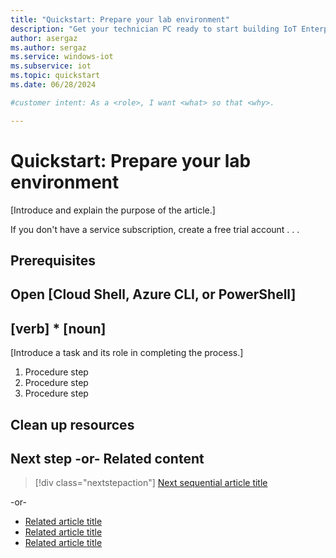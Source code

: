 ```yaml
---
title: "Quickstart: Prepare your lab environment"
description: "Get your technician PC ready to start building IoT Enterprise images and prepare the reference device sample"
author: asergaz
ms.author: sergaz
ms.service: windows-iot
ms.subservice: iot
ms.topic: quickstart
ms.date: 06/28/2024

#customer intent: As a <role>, I want <what> so that <why>.

---
```

  
<!-- --------------------------------------

- Use this template with pattern instructions for:

Quickstart

- Use the Quickstart pattern when you want to show a user 
how to complete a task to get started with a product or 
service in their own environment.

- Before you sign off or merge:

Remove all comments except the customer intent.

- Feedback:

https://aka.ms/patterns-feedback

-->

# Quickstart: Prepare your lab environment
 
<!-- Required: Article headline - H1

Identify the product or service and the feature area
the quickstart covers.

-->

[Introduce and explain the purpose of the article.]

<!-- Required: Introductory paragraphs (no heading)

Write a brief introduction that can help the user determine 
whether the article is relevant for them. Begin with a 
sentence that says, "In this quickstart, you . . . ."

-->

If you don't have a service subscription, create a free
trial account . . .

<!-- Required: Free account links (no heading)

Because quickstarts are intended to help new customers
use a product or service, include a link to a 
free trial before the first H2.

-->

## Prerequisites

<!-- Required: Prerequisites - H2

"Prerequisites" must be the first H2 in the article.

List any items that are needed for the quickstart,
such as permissions or software.

If the user needs to sign in to a portal to do
the quickstart, provide instructions and a link.

If there aren't any prerequisites, in a new paragraph
under the "Prerequisites" H2, enter "None" in plain text
(not as a bulleted list item).

-->

## Open [Cloud Shell, Azure CLI, or PowerShell]

<!-- Optional: Open a demo environment - H2

If you want to refer to using Azure Cloud Shell,
the Azure CLI, or Azure PowerShell, place the
instructions after the "Prerequisites" section.

Include Cloud Shell only if all commands can 
run in Cloud Shell.

Use include files if they are available.

--->

## [verb] * [noun]

[Introduce a task and its role in completing the process.]

<!-- Required: Tasks to complete in the process - H2

In one or more numbered H2 sections, describe tasks that 
the user completes in the process the quickstart describes.

-->

1. Procedure step
1. Procedure step
1. Procedure step

<!-- Required: Steps to complete the tasks - H2

Use ordered lists to describe how to complete tasks in 
the process. Be consistent when you describe how to
use a method or tool to complete the task.

Code requires specific formatting. Here are a few useful 
examples of commonly used code blocks. Make sure to 
use the interactive functionality when possible.

For the CLI-based or PowerShell-based procedures,
don't use bullets or numbering.

Here is an example of a code block for Java:

```java
cluster = Cluster.build(new File("src/site.yaml")).create();
...
client = cluster.connect();
```

Here's a code block for the Azure CLI:

```azurecli-interactive 
az vm create --resource-group myResourceGroup --name myVM 
--image win2016datacenter --admin-username azureuser 
--admin-password myPassword12
```

This is a code block for Azure PowerShell:

```azurepowershell-interactive
New-AzureRmContainerGroup -ResourceGroupName 
myResourceGroup -Name mycontainer 
-Image mcr.microsoft.com/windows/servercore/iis:nanoserver 
-OsType Windows -IpAddressType Public
```
-->

## Clean up resources

<!-- Optional: Steps to clean up resources - H2

Provide steps the user takes to clean up resources that
were created to complete the article.

-->

## Next step -or- Related content

> [!div class="nextstepaction"]
> [Next sequential article title](link.md)

-or-

- [Related article title](link.md)
- [Related article title](link.md)
- [Related article title](link.md)

<!-- Optional: Next step or Related content - H2

Consider adding one of these H2 sections (not both):

A "Next step" section that uses 1 link in a blue box 
to point to a next, consecutive article in a sequence.

-or- 

If the quickstart is not part of a sequence, use a 
"Related content" section that lists links to 
1 to 3 articles the user might find helpful.

-->

<!--

Remove all comments except the customer intent
before you sign off or merge to the main branch.

-->